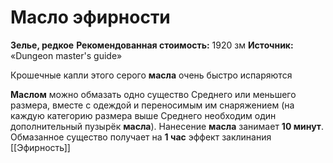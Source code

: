 # Масло эфирности

**Зелье, редкое**
**Рекомендованная стоимость:** 1920 зм
**Источник:** «Dungeon master's guide»

Крошечные капли этого серого **масла** очень быстро испаряются

**Маслом** можно обмазать одно существо Среднего или меньшего размера, вместе с одеждой и переносимым им снаряжением (на каждую категорию размера выше Среднего необходим один дополнительный пузырёк **масла**). Нанесение **масла** занимает **10 минут**. Обмазанное существо получает на **1 час** эффект заклинания [[Эфирность]]
